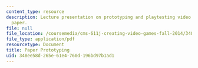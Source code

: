 ```yaml
---
content_type: resource
description: Lecture presentation on prototyping and playtesting video games with
  paper.
file: null
file_location: /coursemedia/cms-611j-creating-video-games-fall-2014/348ee58d265e61e4760d196bd97b1ad1_MITCMS_611JF14_Paper_Prot.pdf
file_type: application/pdf
resourcetype: Document
title: Paper Prototyping
uid: 348ee58d-265e-61e4-760d-196bd97b1ad1
---
```

